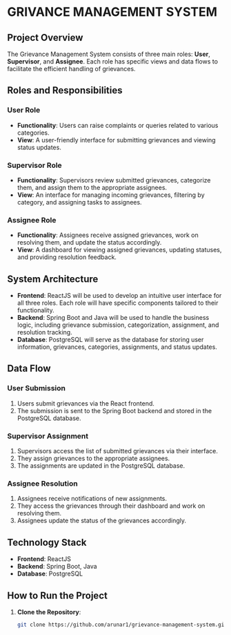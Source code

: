 # GRIVANCE MANAGEMENT SYSTEM 

## Project Overview

The Grievance Management System consists of three main roles: **User**, **Supervisor**, and **Assignee**. Each role has specific views and data flows to facilitate the efficient handling of grievances.

## Roles and Responsibilities

### User Role

- **Functionality**: Users can raise complaints or queries related to various categories.
- **View**: A user-friendly interface for submitting grievances and viewing status updates.

### Supervisor Role

- **Functionality**: Supervisors review submitted grievances, categorize them, and assign them to the appropriate assignees.
- **View**: An interface for managing incoming grievances, filtering by category, and assigning tasks to assignees.

### Assignee Role

- **Functionality**: Assignees receive assigned grievances, work on resolving them, and update the status accordingly.
- **View**: A dashboard for viewing assigned grievances, updating statuses, and providing resolution feedback.

## System Architecture

- **Frontend**: ReactJS will be used to develop an intuitive user interface for all three roles. Each role will have specific components tailored to their functionality.
- **Backend**: Spring Boot and Java will be used to handle the business logic, including grievance submission, categorization, assignment, and resolution tracking.
- **Database**: PostgreSQL will serve as the database for storing user information, grievances, categories, assignments, and status updates.

## Data Flow

### User Submission

1. Users submit grievances via the React frontend.
2. The submission is sent to the Spring Boot backend and stored in the PostgreSQL database.

### Supervisor Assignment

1. Supervisors access the list of submitted grievances via their interface.
2. They assign grievances to the appropriate assignees.
3. The assignments are updated in the PostgreSQL database.

### Assignee Resolution

1. Assignees receive notifications of new assignments.
2. They access the grievances through their dashboard and work on resolving them.
3. Assignees update the status of the grievances accordingly.

## Technology Stack

- **Frontend**: ReactJS
- **Backend**: Spring Boot, Java
- **Database**: PostgreSQL

## How to Run the Project

1. **Clone the Repository**:
   ```bash
   git clone https://github.com/arunar1/grievance-management-system.git
